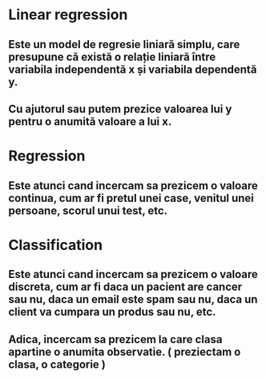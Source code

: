 # Linear regression
##  Este un model de regresie liniară simplu, care presupune că există o relație liniară între variabila independentă x și variabila dependentă y.
## Cu ajutorul sau putem prezice valoarea lui y pentru o anumită valoare a lui x.

# Regression 
## Este atunci cand incercam sa prezicem o valoare continua, cum ar fi pretul unei case, venitul unei persoane, scorul unui test, etc.

# Classification
## Este atunci cand incercam sa prezicem o valoare discreta, cum ar fi daca un pacient are cancer sau nu, daca un email este spam sau nu, daca un client va cumpara un produs sau nu, etc.
## Adica, incercam sa prezicem la care clasa apartine o anumita observatie. ( preziectam o clasa, o categorie )